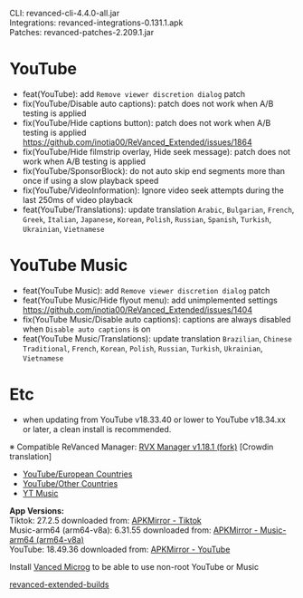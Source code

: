 CLI: revanced-cli-4.4.0-all.jar  
Integrations: revanced-integrations-0.131.1.apk  
Patches: revanced-patches-2.209.1.jar  

YouTube
==
- feat(YouTube): add `Remove viewer discretion dialog` patch
- fix(YouTube/Disable auto captions): patch does not work when A/B testing is applied
- fix(YouTube/Hide captions button): patch does not work when A/B testing is applied https://github.com/inotia00/ReVanced_Extended/issues/1864
- fix(YouTube/Hide filmstrip overlay, Hide seek message): patch does not work when A/B testing is applied
- fix(YouTube/SponsorBlock): do not auto skip end segments more than once if using a slow playback speed
- fix(YouTube/VideoInformation): Ignore video seek attempts during the last 250ms of video playback
- feat(YouTube/Translations): update translation
`Arabic`, `Bulgarian`, `French`, `Greek`, `Italian`, `Japanese`, `Korean`, `Polish`, `Russian`, `Spanish`, `Turkish`, `Ukrainian`, `Vietnamese`


YouTube Music
==
- feat(YouTube Music): add `Remove viewer discretion dialog` patch
- feat(YouTube Music/Hide flyout menu): add unimplemented settings https://github.com/inotia00/ReVanced_Extended/issues/1404
- fix(YouTube Music/Disable auto captions): captions are always disabled when `Disable auto captions` is on
- feat(YouTube Music/Translations): update translation
`Brazilian`, `Chinese Traditional`, `French`, `Korean`, `Polish`, `Russian`, `Turkish`, `Ukrainian`, `Vietnamese`


Etc
==
- when updating from YouTube v18.33.40 or lower to YouTube v18.34.xx or later, a clean install is recommended.

※ Compatible ReVanced Manager: [RVX Manager v1.18.1 (fork)](https://github.com/inotia00/revanced-manager/releases/tag/v1.18.1)
[Crowdin translation]
- [YouTube/European Countries](https://crowdin.com/project/revancedextendedeu)
- [YouTube/Other Countries](https://crowdin.com/project/revancedextended)
- [YT Music](https://crowdin.com/project/revancedmusicextended)

  
**App Versions:**  
Tiktok: 27.2.5
downloaded from: [APKMirror - Tiktok](https://www.apkmirror.com/apk/tiktok-pte-ltd/tik-tok-including-musical-ly/tik-tok-including-musical-ly-27-2-5-release/tiktok-27-2-5-android-apk-download/)  
Music-arm64 (arm64-v8a): 6.31.55
downloaded from: [APKMirror - Music-arm64 (arm64-v8a)](https://www.apkmirror.com/apk/google-inc/youtube-music/youtube-music-6-31-55-release/youtube-music-6-31-55-android-apk-download/)  
YouTube: 18.49.36
downloaded from: [APKMirror - YouTube](https://www.apkmirror.com/apk/google-inc/youtube/youtube-18-49-36-release/youtube-18-49-36-android-apk-download/)  

Install [Vanced Microg](https://github.com/inotia00/VancedMicroG/releases) to be able to use non-root YouTube or Music  

[revanced-extended-builds](https://github.com/E85Addict/revanced-extended-builds)  
